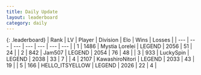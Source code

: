 ```yaml
---
title: Daily Update
layout: leaderboard
category: daily
---
```


{: .leaderboard}
| Rank | LV | Player | Division | Elo | Wins | Losses |
| --- | --- | --- | --- | --- | --- | --- |
| <span data-change="1">1</span> | 1486 | <span title="ID: 315148">Mystia Lorelei</span> | LEGEND | <span data-change="34">2056</span> | <span data-change="15">51</span> | <span data-change="7">24</span> |
| <span data-change="4">2</span> | 842 | <span title="ID: 521406">Jam507</span> | LEGEND | <span data-change="46">2054</span> | <span data-change="24">76</span> | <span data-change="10">48</span> |
| <span data-change="7">3</span> | 933 | <span title="ID: 498412">LuckySpin</span> | LEGEND | <span data-change="38">2038</span> | <span data-change="5">33</span> | <span data-change="0">7</span> |
| <span data-change="-1">4</span> | 2107 | <span title="ID: 164871">KawashiroNitori</span> | LEGEND | <span data-change="15">2033</span> | <span data-change="8">43</span> | <span data-change="4">19</span> |
| <span data-change="-4">5</span> | 166 | <span title="ID: 528147">HELLO_ITSYELLOW</span> | LEGEND | <span data-change="-11">2026</span> | <span data-change="4">22</span> | <span data-change="3">4</span> |